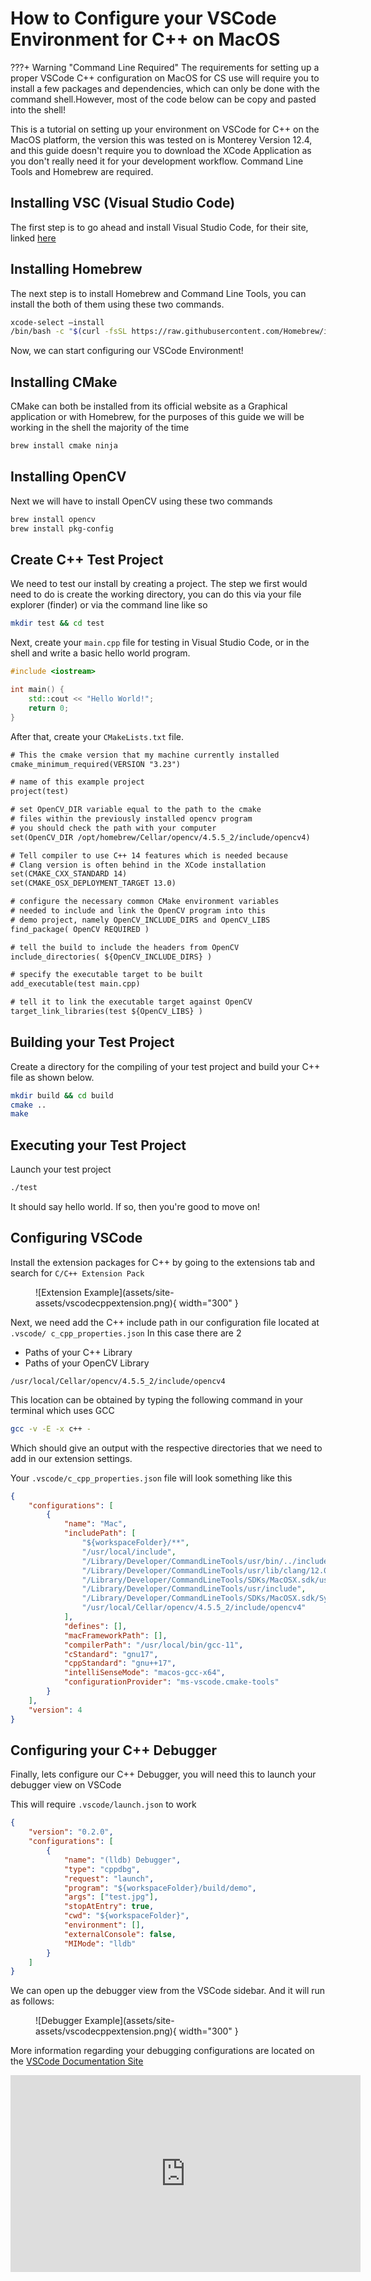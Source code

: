# How to Configure your VSCode Environment for C++ on MacOS

???+ Warning "Command Line Required"
     The requirements for setting up a proper VSCode C++ configuration on MacOS for CS use will require you to install a few packages and dependencies, which can only be done with the command shell.However, most of the code below can be copy and pasted into the shell!

This is a tutorial on setting up your environment on VSCode for C++ on the MacOS platform, the version this was tested on is Monterey Version 12.4, and this guide doesn't require you to download the XCode Application as you don't really need it for your development workflow. Command Line Tools and Homebrew are required.

## Installing VSC (Visual Studio Code)
The first step is to go ahead and install Visual Studio Code, for their site, linked [here](https://code.visualstudio.com/)

## Installing Homebrew
The next step is to install Homebrew and Command Line Tools, you can install the both of them using these two commands.

``` bash title="Installing Homebrew and CLI-Tools"
xcode-select –install
/bin/bash -c "$(curl -fsSL https://raw.githubusercontent.com/Homebrew/install/HEAD/install.sh"
```

Now, we can start configuring our VSCode Environment!

## Installing CMake
CMake can both be installed from its official website as a Graphical application or with Homebrew, for the purposes of this guide we will be working in the shell the majority of the time

``` bash title="Installing CMake"
brew install cmake ninja
```

## Installing OpenCV
Next we will have to install OpenCV using these two commands

``` bash title="Installing OpenCV and pkg-config"
brew install opencv
brew install pkg-config
```

## Create C++ Test Project
We need to test our install by creating a project. The step we first would need to do is create the working directory, you can do this via your file explorer (finder) or via the command line like so

``` bash title="Create Test Directory"
mkdir test && cd test
```

Next, create your `main.cpp` file for testing in Visual Studio Code, or in the shell and write a basic hello world program.

```c++ title="main.cpp"
#include <iostream>

int main() {
    std::cout << "Hello World!";
    return 0;
}
```

After that, create your `CMakeLists.txt` file.

```txt title="CMakeLists.txt"
# This the cmake version that my machine currently installed
cmake_minimum_required(VERSION "3.23")

# name of this example project
project(test)

# set OpenCV_DIR variable equal to the path to the cmake
# files within the previously installed opencv program
# you should check the path with your computer
set(OpenCV_DIR /opt/homebrew/Cellar/opencv/4.5.5_2/include/opencv4)

# Tell compiler to use C++ 14 features which is needed because
# Clang version is often behind in the XCode installation
set(CMAKE_CXX_STANDARD 14)
set(CMAKE_OSX_DEPLOYMENT_TARGET 13.0)

# configure the necessary common CMake environment variables
# needed to include and link the OpenCV program into this
# demo project, namely OpenCV_INCLUDE_DIRS and OpenCV_LIBS
find_package( OpenCV REQUIRED )

# tell the build to include the headers from OpenCV
include_directories( ${OpenCV_INCLUDE_DIRS} )

# specify the executable target to be built
add_executable(test main.cpp)

# tell it to link the executable target against OpenCV
target_link_libraries(test ${OpenCV_LIBS} )
```

## Building your Test Project
Create a directory for the compiling of your test project and build your C++ file as shown below.

``` bash title="Building your Project"
mkdir build && cd build
cmake ..
make
```

## Executing your Test Project
Launch your test project

``` bash title="Execute your Project"
./test
```

It should say hello world. If so, then you're good to move on!

## Configuring VSCode

Install the extension packages for C++ by going to the extensions tab and search for `C/C++ Extension Pack`

<figure markdown>
  ![Extension Example](assets/site-assets/vscodecppextension.png){ width="300" }
</figure>

Next, we need add the C++ include path in our configuration file located at `.vscode/ c_cpp_properties.json` In this case there are 2

- Paths of your C++ Library
- Paths of your OpenCV Library

`/usr/local/Cellar/opencv/4.5.5_2/include/opencv4`

This location can be obtained by typing the following command in your terminal which uses GCC

``` bash title="Find your output directory"
gcc -v -E -x c++ -
```

Which should give an output with the respective directories that we need to add in our extension settings.

Your `.vscode/c_cpp_properties.json` file will look something like this

``` json title="c_cpp_properties.json"
{
    "configurations": [
        {
            "name": "Mac",
            "includePath": [
                "${workspaceFolder}/**",
                "/usr/local/include",
                "/Library/Developer/CommandLineTools/usr/bin/../include/c++/v1",
                "/Library/Developer/CommandLineTools/usr/lib/clang/12.0.0/include",
                "/Library/Developer/CommandLineTools/SDKs/MacOSX.sdk/usr/include",
                "/Library/Developer/CommandLineTools/usr/include",
                "/Library/Developer/CommandLineTools/SDKs/MacOSX.sdk/System/Library/Frameworks",
                "/usr/local/Cellar/opencv/4.5.5_2/include/opencv4"
            ],
            "defines": [],
            "macFrameworkPath": [],
            "compilerPath": "/usr/local/bin/gcc-11",
            "cStandard": "gnu17",
            "cppStandard": "gnu++17",
            "intelliSenseMode": "macos-gcc-x64",
            "configurationProvider": "ms-vscode.cmake-tools"
        }
    ],
    "version": 4
}
```

## Configuring your C++ Debugger
Finally, lets configure our C++ Debugger, you will need this to launch your debugger view on VSCode

This will require `.vscode/launch.json` to work

```json title="launch.json"
{
    "version": "0.2.0",
    "configurations": [
        {
            "name": "(lldb) Debugger",
            "type": "cppdbg",
            "request": "launch",
            "program": "${workspaceFolder}/build/demo",
            "args": ["test.jpg"],
            "stopAtEntry": true,
            "cwd": "${workspaceFolder}",
            "environment": [],
            "externalConsole": false,
            "MIMode": "lldb"
        }
    ]
}
```
We can open up the debugger view from the VSCode sidebar. And it will run as follows:

<figure markdown>
  ![Debugger Example](assets/site-assets/vscodecppextension.png){ width="300" }
</figure>

More information regarding your debugging configurations are located on the [VSCode Documentation Site](https://code.visualstudio.com/docs/cpp/config-clang-mac#_customize-debugging-with-launchjson)


<p align="center"><iframe width="560" height="315" src="https://www.youtube.com/embed/8CJXB4Nu1wo?si=GMJEtY9agBxs-1bi"&amp;controls=0&amp;list=PLkrl-NxfV7qgXTzsTef1zFFJe-URusQOF" title="YouTube video player" frameborder="0" allow="accelerometer; autoplay; clipboard-write; encrypted-media; gyroscope; picture-in-picture; web-share" allowfullscreen></iframe></p>
